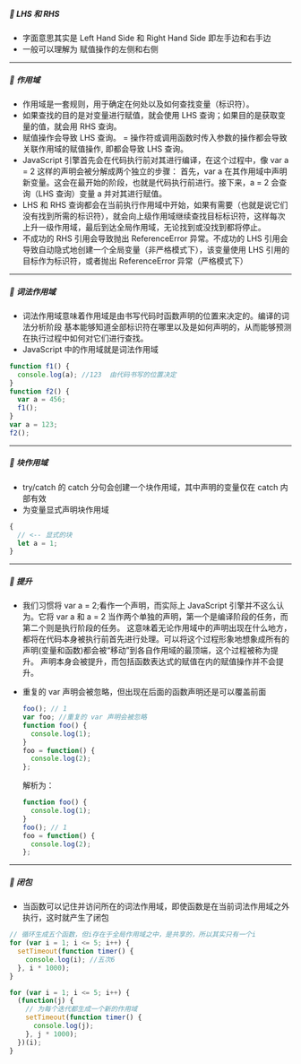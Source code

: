 ##### :grapes: LHS 和 RHS

- 字面意思其实是 Left Hand Side 和 Right Hand Side 即左手边和右手边
- 一般可以理解为 赋值操作的左侧和右侧

---

##### :tangerine: 作用域

- 作用域是一套规则，用于确定在何处以及如何查找变量（标识符）。
- 如果查找的目的是对变量进行赋值，就会使用 LHS 查询；如果目的是获取变量的值，就会用 RHS 查询。
- 赋值操作会导致 LHS 查询。 = 操作符或调用函数时传入参数的操作都会导致关联作用域的赋值操作, 即都会导致 LHS 查询。
- JavaScript 引擎首先会在代码执行前对其进行编译，在这个过程中，像 var a = 2 这样的声明会被分解成两个独立的步骤：
  首先，var a 在其作用域中声明新变量。这会在最开始的阶段，也就是代码执行前进行。接下来，a = 2 会查询（LHS 查询）变量 a 并对其进行赋值。
- LHS 和 RHS 查询都会在当前执行作用域中开始，如果有需要（也就是说它们没有找到所需的标识符），就会向上级作用域继续查找目标标识符，这样每次上升一级作用域，最后到达全局作用域，无论找到或没找到都将停止。
- 不成功的 RHS 引用会导致抛出 ReferenceError 异常。不成功的 LHS 引用会导致自动隐式地创建一个全局变量（非严格模式下），该变量使用 LHS 引用的目标作为标识符，或者抛出 ReferenceError 异常（严格模式下）

---

##### :peach: 词法作用域

- 词法作用域意味着作用域是由书写代码时函数声明的位置来决定的。编译的词法分析阶段 基本能够知道全部标识符在哪里以及是如何声明的，从而能够预测在执行过程中如何对它们进行查找。
- JavaScript 中的作用域就是词法作用域

```javascript
function f1() {
  console.log(a); //123  由代码书写的位置决定
}
function f2() {
  var a = 456;
  f1();
}
var a = 123;
f2();
```

---

##### :green_apple: 块作用域

- try/catch 的 catch 分句会创建一个块作用域，其中声明的变量仅在 catch 内部有效
- 为变量显式声明块作用域

```javascript
{
  // <-- 显式的块
  let a = 1;
}
```

---

##### :cherries: 提升

- 我们习惯将 var a = 2;看作一个声明，而实际上 JavaScript 引擎并不这么认为。它将 var a
  和 a = 2 当作两个单独的声明，第一个是编译阶段的任务，而第二个则是执行阶段的任务。
  这意味着无论作用域中的声明出现在什么地方，都将在代码本身被执行前首先进行处理。可以将这个过程形象地想象成所有的声明(变量和函数)都会被“移动”到各自作用域的最顶端，这个过程被称为提升。
  声明本身会被提升，而包括函数表达式的赋值在内的赋值操作并不会提升。

- 重复的 var 声明会被忽略，但出现在后面的函数声明还是可以覆盖前面

  ```javascript
  foo(); // 1
  var foo; //重复的 var 声明会被忽略
  function foo() {
    console.log(1);
  }
  foo = function() {
    console.log(2);
  };
  ```

  解析为：

  ```javascript
  function foo() {
    console.log(1);
  }
  foo(); // 1
  foo = function() {
    console.log(2);
  };
  ```

---

##### :corn: 闭包

- 当函数可以记住并访问所在的词法作用域，即使函数是在当前词法作用域之外执行，这时就产生了闭包

```javascript
// 循环生成五个函数，但i存在于全局作用域之中，是共享的，所以其实只有一个i
for (var i = 1; i <= 5; i++) {
  setTimeout(function timer() {
    console.log(i); //五次6
  }, i * 1000);
}
```

```javascript
for (var i = 1; i <= 5; i++) {
  (function(j) {
    // 为每个迭代都生成一个新的作用域
    setTimeout(function timer() {
      console.log(j);
    }, j * 1000);
  })(i);
}
```
